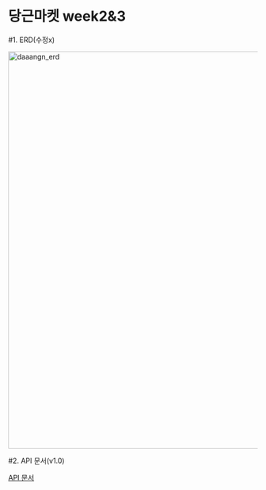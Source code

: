 # 당근마켓 week2&3
#1. ERD(수정x)

<img width="800" alt="daaangn_erd" src="https://user-images.githubusercontent.com/88484476/209300971-8b5ce145-4f1e-44a0-9695-080d82b77681.png">

#2. API 문서(v1.0)

[API 문서](https://docs.google.com/spreadsheets/d/1QqSNIhdU1YyFUm0mdg9sFoPYIWXdy8ne18o3CWHGnCU/edit?usp=sharing)
